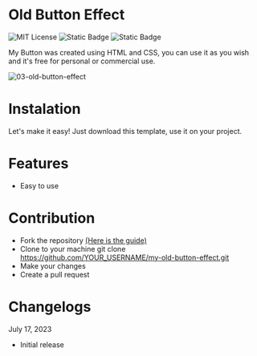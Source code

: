 # Old Button Effect

![MIT License](https://img.shields.io/badge/Author-S1mon009-blue.svg) ![Static Badge](https://img.shields.io/badge/HTML-html?logo=html5&labelColor=%23595959&color=%23E34F26)
 ![Static Badge](https://img.shields.io/badge/CSS-js?logo=css3&labelColor=%23595959&color=%231572B6) 

My Button was created using HTML and CSS, you can use it as you wish and it's free for personal or commercial use.

![03-old-button-effect](https://github.com/S1mon009/HTML-CSS-Bootstrap/assets/105738321/15952da8-6922-4183-81f8-6761df8bc792)

# Instalation
Let's make it easy! Just download this template, use it on your project.

# Features
- Easy to use

# Contribution
- Fork the repository [(Here is the guide)](https://docs.github.com/en/get-started/quickstart/fork-a-repo)
- Clone to your machine git clone https://github.com/YOUR_USERNAME/my-old-button-effect.git
- Make your changes
- Create a pull request

# Changelogs
July 17, 2023
* Initial release
